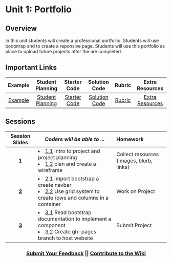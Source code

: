 # Unit 1: Portfolio


## Overview
In this unit students will create a professional portfoilio. Students will use bootstrap and to create a reponsive page. Students will use this portfolio as place to upload future projects after the are completed. 
## Important Links

| Example | Student Planning |  Starter Code | Solution Code  | Rubric | Extra Resources |
|:-------:|:-------:|:-------:|:-------:|:-------:|:-------:|
|[Example](https://scriptedcurriculum.github.io/advanced_portfolio_solution/)|[Student Planning](https://drive.google.com/open?id=1W1ZubA5UIIdpQ08Bff4FJ0g1wtFD3mIXNRbxBNqoy3A) |[Starter Code](https://github.com/ScriptEdcurriculum/advanced_portfolio_startercode) |[Solution Code](https://github.com/ScriptEdcurriculum/advanced_portfolio_solution) | [Rubric](https://drive.google.com/open?id=1OcgOVmsKKEHgFG6v5Z0eJaVY23k6qdUKJoy5Y3WXS4w) | [Extra Resources](https://github.com/ScriptEdcurriculum/curriculum17-18/wiki/2.-Advanced#unit-1-portfolio)|

## Sessions 
|Session Slides|*Coders will be able to ...*|Homework|
|:-------:|-------|:-------|
|[**1**](https://docs.google.com/presentation/d/1BFQ0SddrIQbAWv8v2pfnViP2D1fNlmFQxhTKV4Lc10E/edit#slide=id.g1e220fa94a_0_26)|<li> [1.1](https://github.com/ScriptEdcurriculum/advanced_portfolio_solution/blob/1.1/index.html)  intro to project and project planning </li><li>[1.2](https://github.com/ScriptEdcurriculum/advanced_portfolio_solution/blob/1.2/index.html) plan and create a wireframe </li> | Collect resources (images, blurb, links)|
|[**2**](https://docs.google.com/presentation/d/1BFQ0SddrIQbAWv8v2pfnViP2D1fNlmFQxhTKV4Lc10E/edit#slide=id.g1f587f6424_5_5)| <li> [2.1](https://github.com/ScriptEdcurriculum/advanced_portfolio_solution/blob/2.1/index.html) import bootstrap a create navbar </li> <li> [2.2](https://github.com/ScriptEdcurriculum/advanced_portfolio_solution/blob/2.2/index.html) Use grid system to create rows and columns in a container</li> |Work on Project|
|[**3**](https://docs.google.com/presentation/d/1BFQ0SddrIQbAWv8v2pfnViP2D1fNlmFQxhTKV4Lc10E/edit#slide=id.g1e220fa94a_0_4)| <li> [3.1](https://github.com/ScriptEdcurriculum/advanced_portfolio_solution/blob/3.1/index.html) Read bootstrap documentation to implement a component </li> <li>[3.2](https://github.com/ScriptEdcurriculum/advanced_portfolio_solution/blob/3.2/index.html) Create gh-pages branch to host website </li> |Submit Project|

<h3 align="center"><a href="https://docs.google.com/forms/d/e/1FAIpQLSdmoYjRk6tqJHI5Y1ELjOZ7tiYj58dmoIBEeUaXK5ciIdljIg/viewform">Submit Your Feedback</a> || <a href="https://github.com/ScriptEdcurriculum/curriculum17-18/wiki/2.-Advanced#unit-1-portfolio">Contribute to the Wiki</a> </h3>
